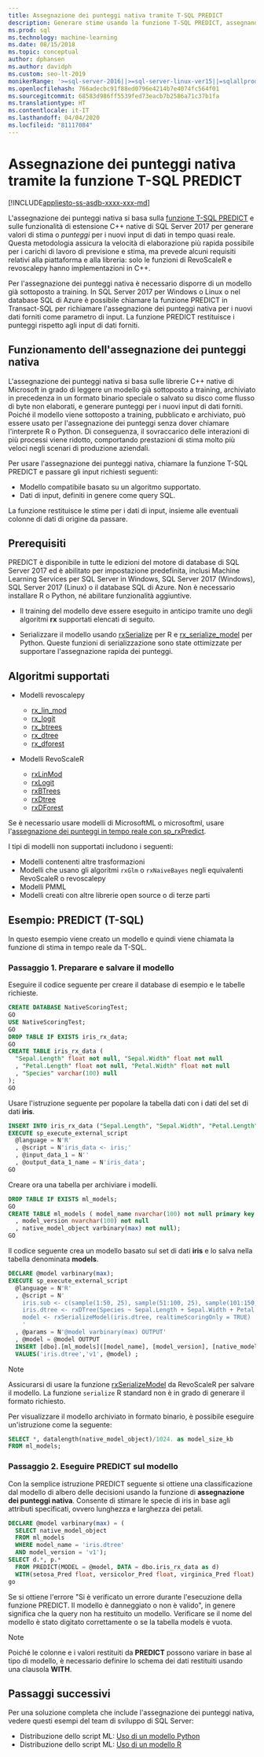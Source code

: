 ```yaml
---
title: Assegnazione dei punteggi nativa tramite T-SQL PREDICT
description: Generare stime usando la funzione T-SQL PREDICT, assegnando punteggi agli input di dati in base a un modello con training preliminare scritto in R o Python in SQL Server.
ms.prod: sql
ms.technology: machine-learning
ms.date: 08/15/2018
ms.topic: conceptual
author: dphansen
ms.author: davidph
ms.custom: seo-lt-2019
monikerRange: '>=sql-server-2016||>=sql-server-linux-ver15||=sqlallproducts-allversions'
ms.openlocfilehash: 766adecbc91f88ed0796e4214b7e4074fc564f01
ms.sourcegitcommit: 68583d986ff5539fed73eacb7b2586a71c37b1fa
ms.translationtype: HT
ms.contentlocale: it-IT
ms.lasthandoff: 04/04/2020
ms.locfileid: "81117084"
---
```

# <a name="native-scoring-using-the-predict-t-sql-function"></a>Assegnazione dei punteggi nativa tramite la funzione T-SQL PREDICT
[!INCLUDE[appliesto-ss-asdb-xxxx-xxx-md](../includes/appliesto-ss-asdb-xxxx-xxx-md.md)]

L'assegnazione dei punteggi nativa si basa sulla [funzione T-SQL PREDICT](https://docs.microsoft.com/sql/t-sql/queries/predict-transact-sql) e sulle funzionalità di estensione C++ native di SQL Server 2017 per generare valori di stima o *punteggi* per i nuovi input di dati in tempo quasi reale. Questa metodologia assicura la velocità di elaborazione più rapida possibile per i carichi di lavoro di previsione e stima, ma prevede alcuni requisiti relativi alla piattaforma e alla libreria: solo le funzioni di RevoScaleR e revoscalepy hanno implementazioni in C++.

Per l'assegnazione dei punteggi nativa è necessario disporre di un modello già sottoposto a training. In SQL Server 2017 per Windows o Linux o nel database SQL di Azure è possibile chiamare la funzione PREDICT in Transact-SQL per richiamare l'assegnazione dei punteggi nativa per i nuovi dati forniti come parametro di input. La funzione PREDICT restituisce i punteggi rispetto agli input di dati forniti.

## <a name="how-native-scoring-works"></a>Funzionamento dell'assegnazione dei punteggi nativa

L'assegnazione dei punteggi nativa si basa sulle librerie C++ native di Microsoft in grado di leggere un modello già sottoposto a training, archiviato in precedenza in un formato binario speciale o salvato su disco come flusso di byte non elaborati, e generare punteggi per i nuovi input di dati forniti. Poiché il modello viene sottoposto a training, pubblicato e archiviato, può essere usato per l'assegnazione dei punteggi senza dover chiamare l'interprete R o Python. Di conseguenza, il sovraccarico delle interazioni di più processi viene ridotto, comportando prestazioni di stima molto più veloci negli scenari di produzione aziendali.

Per usare l'assegnazione dei punteggi nativa, chiamare la funzione T-SQL PREDICT e passare gli input richiesti seguenti:

+ Modello compatibile basato su un algoritmo supportato.
+ Dati di input, definiti in genere come query SQL.

La funzione restituisce le stime per i dati di input, insieme alle eventuali colonne di dati di origine da passare.

## <a name="prerequisites"></a>Prerequisiti

PREDICT è disponibile in tutte le edizioni del motore di database di SQL Server 2017 ed è abilitato per impostazione predefinita, inclusi Machine Learning Services per SQL Server in Windows, SQL Server 2017 (Windows), SQL Server 2017 (Linux) o il database SQL di Azure. Non è necessario installare R o Python, né abilitare funzionalità aggiuntive.

+ Il training del modello deve essere eseguito in anticipo tramite uno degli algoritmi **rx** supportati elencati di seguito.

+ Serializzare il modello usando [rxSerialize](https://docs.microsoft.com/machine-learning-server/r-reference/revoscaler/rxserializemodel) per R e [rx_serialize_model](https://docs.microsoft.com/machine-learning-server/python-reference/revoscalepy/rx-serialize-model) per Python. Queste funzioni di serializzazione sono state ottimizzate per supportare l'assegnazione rapida dei punteggi.

<a name="bkmk_native_supported_algos"></a> 

## <a name="supported-algorithms"></a>Algoritmi supportati

+ Modelli revoscalepy

  + [rx_lin_mod](https://docs.microsoft.com/machine-learning-server/python-reference/revoscalepy/rx-lin-mod)
  + [rx_logit](https://docs.microsoft.com/machine-learning-server/python-reference/revoscalepy/rx-logit) 
  + [rx_btrees](https://docs.microsoft.com/machine-learning-server/python-reference/revoscalepy/rx-btrees) 
  + [rx_dtree](https://docs.microsoft.com/machine-learning-server/python-reference/revoscalepy/rx-dtree) 
  + [rx_dforest](https://docs.microsoft.com/machine-learning-server/python-reference/revoscalepy/rx-dforest) 

+ Modelli RevoScaleR

  + [rxLinMod](https://docs.microsoft.com/r-server/r-reference/revoscaler/rxlinmod)
  + [rxLogit](https://docs.microsoft.com/r-server/r-reference/revoscaler/rxlogit)
  + [rxBTrees](https://docs.microsoft.com/r-server/r-reference/revoscaler/rxbtrees)
  + [rxDtree](https://docs.microsoft.com/r-server/r-reference/revoscaler/rxdtree)
  + [rxDForest](https://docs.microsoft.com/r-server/r-reference/revoscaler/rxdforest)

Se è necessario usare modelli di MicrosoftML o microsoftml, usare l'[assegnazione dei punteggi in tempo reale con sp_rxPredict](real-time-scoring.md).

I tipi di modelli non supportati includono i seguenti:

+ Modelli contenenti altre trasformazioni
+ Modelli che usano gli algoritmi `rxGlm` o `rxNaiveBayes` negli equivalenti RevoScaleR o revoscalepy
+ Modelli PMML
+ Modelli creati con altre librerie open source o di terze parti

## <a name="example-predict-t-sql"></a>Esempio: PREDICT (T-SQL)

In questo esempio viene creato un modello e quindi viene chiamata la funzione di stima in tempo reale da T-SQL.

### <a name="step-1-prepare-and-save-the-model"></a>Passaggio 1. Preparare e salvare il modello

Eseguire il codice seguente per creare il database di esempio e le tabelle richieste.

```sql
CREATE DATABASE NativeScoringTest;
GO
USE NativeScoringTest;
GO
DROP TABLE IF EXISTS iris_rx_data;
GO
CREATE TABLE iris_rx_data (
  "Sepal.Length" float not null, "Sepal.Width" float not null
  , "Petal.Length" float not null, "Petal.Width" float not null
  , "Species" varchar(100) null
);
GO
```

Usare l'istruzione seguente per popolare la tabella dati con i dati del set di dati **iris**.

```sql
INSERT INTO iris_rx_data ("Sepal.Length", "Sepal.Width", "Petal.Length", "Petal.Width" , "Species")
EXECUTE sp_execute_external_script
  @language = N'R'
  , @script = N'iris_data <- iris;'
  , @input_data_1 = N''
  , @output_data_1_name = N'iris_data';
GO
```

Creare ora una tabella per archiviare i modelli.

```sql
DROP TABLE IF EXISTS ml_models;
GO
CREATE TABLE ml_models ( model_name nvarchar(100) not null primary key
  , model_version nvarchar(100) not null
  , native_model_object varbinary(max) not null);
GO
```

Il codice seguente crea un modello basato sul set di dati **iris** e lo salva nella tabella denominata **models**.

```sql
DECLARE @model varbinary(max);
EXECUTE sp_execute_external_script
  @language = N'R'
  , @script = N'
    iris.sub <- c(sample(1:50, 25), sample(51:100, 25), sample(101:150, 25))
    iris.dtree <- rxDTree(Species ~ Sepal.Length + Sepal.Width + Petal.Length + Petal.Width, data = iris[iris.sub, ])
    model <- rxSerializeModel(iris.dtree, realtimeScoringOnly = TRUE)
    '
  , @params = N'@model varbinary(max) OUTPUT'
  , @model = @model OUTPUT
  INSERT [dbo].[ml_models]([model_name], [model_version], [native_model_object])
  VALUES('iris.dtree','v1', @model) ;
```

> [!NOTE] 
> Assicurarsi di usare la funzione [rxSerializeModel](https://docs.microsoft.com/machine-learning-server/r-reference/revoscaler/rxserializemodel) da RevoScaleR per salvare il modello. La funzione `serialize` R standard non è in grado di generare il formato richiesto.

Per visualizzare il modello archiviato in formato binario, è possibile eseguire un'istruzione come la seguente:

```sql
SELECT *, datalength(native_model_object)/1024. as model_size_kb
FROM ml_models;
```

### <a name="step-2-run-predict-on-the-model"></a>Passaggio 2. Eseguire PREDICT sul modello

Con la semplice istruzione PREDICT seguente si ottiene una classificazione dal modello di albero delle decisioni usando la funzione di **assegnazione dei punteggi nativa**. Consente di stimare le specie di iris in base agli attributi specificati, ovvero lunghezza e larghezza dei petali.

```sql
DECLARE @model varbinary(max) = (
  SELECT native_model_object
  FROM ml_models
  WHERE model_name = 'iris.dtree'
  AND model_version = 'v1');
SELECT d.*, p.*
  FROM PREDICT(MODEL = @model, DATA = dbo.iris_rx_data as d)
  WITH(setosa_Pred float, versicolor_Pred float, virginica_Pred float) as p;
go
```

Se si ottiene l'errore "Si è verificato un errore durante l'esecuzione della funzione PREDICT. Il modello è danneggiato o non è valido", in genere significa che la query non ha restituito un modello. Verificare se il nome del modello è stato digitato correttamente o se la tabella models è vuota.

> [!NOTE]
> Poiché le colonne e i valori restituiti da **PREDICT** possono variare in base al tipo di modello, è necessario definire lo schema dei dati restituiti usando una clausola **WITH**.

## <a name="next-steps"></a>Passaggi successivi

Per una soluzione completa che include l'assegnazione dei punteggi nativa, vedere questi esempi del team di sviluppo di SQL Server:

+ Distribuzione dello script ML: [Uso di un modello Python](https://microsoft.github.io/sql-ml-tutorials/python/rentalprediction/step/3.html)
+ Distribuzione dello script ML: [Uso di un modello R](https://microsoft.github.io/sql-ml-tutorials/R/rentalprediction/step/3.html)
